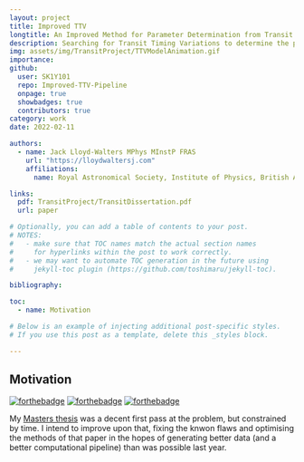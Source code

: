```yaml
---
layout: project
title: Improved TTV
longtitle: An Improved Method for Parameter Determination from Transit Timing Variation (Working title)
description: Searching for Transit Timing Variations to determine the parameters of additional exoplanets in a system.
img: assets/img/TransitProject/TTVModelAnimation.gif
importance:
github:
  user: SK1Y101
  repo: Improved-TTV-Pipeline
  onpage: true
  showbadges: true
  contributors: true
category: work
date: 2022-02-11

authors:
  - name: Jack Lloyd-Walters MPhys MInstP FRAS
    url: "https://lloydwaltersj.com"
    affiliations:
      name: Royal Astronomical Society, Institute of Physics, British Astronomical Association

links:
  pdf: TransitProject/TransitDissertation.pdf
  url: paper

# Optionally, you can add a table of contents to your post.
# NOTES:
#   - make sure that TOC names match the actual section names
#     for hyperlinks within the post to work correctly.
#   - we may want to automate TOC generation in the future using
#     jekyll-toc plugin (https://github.com/toshimaru/jekyll-toc).

bibliography:

toc:
  - name: Motivation

# Below is an example of injecting additional post-specific styles.
# If you use this post as a template, delete this _styles block.

---
```


## Motivation

[![forthebadge](https://forthebadge.com/images/badges/built-with-science.svg)](https://forthebadge.com)
[![forthebadge](https://forthebadge.com/images/badges/made-with-python.svg)](https://forthebadge.com)
[![forthebadge](https://forthebadge.com/images/badges/powered-by-coffee.svg)](https://forthebadge.com)

My [Masters thesis](https://lloydwaltersj.com/projects/TransitProject/) was a decent first pass at the problem, but constrained by time. I intend to improve upon that, fixing the knwon flaws and optimising the methods of that paper in the hopes of generating better data (and a better computational pipeline) than was possible last year.

